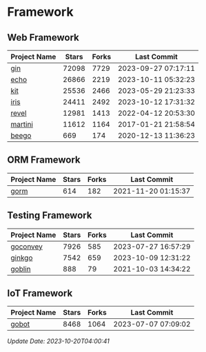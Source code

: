 # Framework

## Web Framework
| Project Name | Stars | Forks | Last Commit |
| ------------ | ----- | ----- | ----------- |
| [gin](https://github.com/gin-gonic/gin) | 72098 | 7729 | 2023-09-27 07:17:11 |
| [echo](https://github.com/labstack/echo) | 26866 | 2219 | 2023-10-11 05:32:23 |
| [kit](https://github.com/go-kit/kit) | 25536 | 2466 | 2023-05-29 21:23:33 |
| [iris](https://github.com/kataras/iris) | 24411 | 2492 | 2023-10-12 17:31:32 |
| [revel](https://github.com/revel/revel) | 12981 | 1413 | 2022-04-12 20:53:30 |
| [martini](https://github.com/go-martini/martini) | 11612 | 1164 | 2017-01-21 21:58:54 |
| [beego](https://github.com/astaxie/beego) | 669 | 174 | 2020-12-13 11:36:23 |

## ORM Framework
| Project Name | Stars | Forks | Last Commit |
| ------------ | ----- | ----- | ----------- |
| [gorm](https://github.com/jinzhu/gorm) | 614 | 182 | 2021-11-20 01:15:37 |

## Testing Framework
| Project Name | Stars | Forks | Last Commit |
| ------------ | ----- | ----- | ----------- |
| [goconvey](https://github.com/smartystreets/goconvey) | 7926 | 585 | 2023-07-27 16:57:29 |
| [ginkgo](https://github.com/onsi/ginkgo) | 7542 | 659 | 2023-10-09 12:31:22 |
| [goblin](https://github.com/franela/goblin) | 888 | 79 | 2021-10-03 14:34:22 |

## IoT Framework
| Project Name | Stars | Forks | Last Commit |
| ------------ | ----- | ----- | ----------- |
| [gobot](https://github.com/hybridgroup/gobot) | 8468 | 1064 | 2023-07-07 07:09:02 |

*Update Date: 2023-10-20T04:00:41*